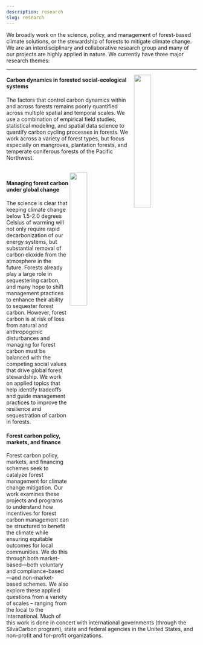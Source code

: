 ```yaml
---
description: research
slug: research
---
```




We broadly work on the science, policy, and management of forest-based climate solutions, or the stewardship of forests to mitigate climate change. We are an interdisciplinary and collaborative research group and many of our projects are highly applied in nature. We currently have three major research themes:

---

<img src="./figure.png" width="30%" align="right" style="padding-right: 3%;">

#### Carbon dynamics in forested social-ecological systems

The factors that control carbon dynamics within and across forests remains poorly quantified across multiple spatial and temporal scales. We use a combination of empirical field studies, statistical modeling, and spatial data science to quantify carbon cycling processes in forests. We work across a variety of forest types, but focus especially on mangroves, plantation forests, and temperate coniferous forests of the Pacific Northwest.

</br>

<img src="./figure2.png" width="30%" align="right" style="padding-right: 3%;">

#### Managing forest carbon under global change

The science is clear that keeping climate change below 1.5-2.0 degrees Celsius of warming will not only require rapid decarbonization of our energy systems, but substantial removal of carbon dioxide from the atmosphere in the future. Forests already play a large role in sequestering carbon, and many hope to shift management practices to enhance their ability to sequester forest carbon. However, forest carbon is at risk of loss from natural and anthropogenic disturbances and managing for forest carbon must be balanced with the competing social values that drive global forest stewardship. We work on applied topics that help identify tradeoffs and guide management practices to improve the resilience and sequestration of carbon in forests. 


#### Forest carbon policy, markets, and finance

Forest carbon policy, markets, and financing schemes seek to catalyze forest management for climate change mitigation. Our work examines these projects and programs to understand how incentives for forest carbon management can be structured to benefit the climate while ensuring equitable outcomes for local communities. We do this through both market-based—both voluntary and compliance-based—and non-market-based schemes. We also explore these applied questions from a variety of scales – ranging from the local to the international. Much of this work is done in concert with international governments (through the SilvaCarbon program), state and federal agencies in the United States, and non-profit and for-profit organizations.


